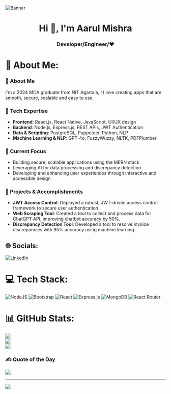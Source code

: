 ![Banner](https://res.cloudinary.com/superfolio/image/upload/v1620689979/68747470733a2f2f692e70696e696d672e636f6d2f6f726967696e616c732f63362f33332f63322f63363333633230656465383266306530636564376435373064626533613166332e676966_yjuh2s.gif)
<h1 align="center">Hi 👋, I'm Aarul Mishra</h1>
<h3 align="center"> Developer/Engineer/❤️ </h3>

<p align="left">
</p>

# 💫 About Me:
### 👋 About Me

I'm a 2024 MCA graduate from NIT Agartala, ! I love creating apps that are smooth, secure, scalable and easy to use.
### 🔧 Tech Expertise

-   **Frontend**: React.js, React Native, JavaScript, UI/UX design
-   **Backend**: Node.js, Express.js, REST APIs, JWT Authentication
-   **Data & Scripting**: PostgreSQL, Puppeteer, Python, NLP
-   **Machine Learning & NLP**: GPT-4o, FuzzyWuzzy, NLTK, PDFPlumber

### 🌱 Current Focus

-   Building secure, scalable applications using the MERN stack
-   Leveraging AI for data processing and discrepancy detection
-   Developing and enhancing user experiences through interactive and accessible design

### 🚀 Projects & Accomplishments

-   **JWT Access Control**: Deployed a robust, JWT-driven access control framework to secure user authentication.
-   **Web Scraping Tool**: Created a tool to collect and process data for ChatGPT API, improving chatbot accuracy by 50%.
-   **Discrepancy Detection Tool**: Developed a tool to resolve invoice discrepancies with 95% accuracy using machine learning.

## 🌐 Socials:
[![LinkedIn](https://img.shields.io/badge/LinkedIn-%230077B5.svg?logo=linkedin&logoColor=white)](https://linkedin.com/in/aarul-mishra-901b24190) 

# 💻 Tech Stack:
![NodeJS](https://img.shields.io/badge/node.js-6DA55F?style=for-the-badge&logo=node.js&logoColor=white) ![Bootstrap](https://img.shields.io/badge/bootstrap-%23563D7C.svg?style=for-the-badge&logo=bootstrap&logoColor=white) ![React](https://img.shields.io/badge/react-%2320232a.svg?style=for-the-badge&logo=react&logoColor=%2361DAFB) ![Express.js](https://img.shields.io/badge/express.js-%23404d59.svg?style=for-the-badge&logo=express&logoColor=%2361DAFB) ![MongoDB](https://img.shields.io/badge/MongoDB-%234ea94b.svg?style=for-the-badge&logo=mongodb&logoColor=white) ![React Router](https://img.shields.io/badge/React_Router-CA4245?style=for-the-badge&logo=react-router&logoColor=white)
# 📊 GitHub Stats:
![](https://github-readme-stats.vercel.app/api?username=Aarul14&theme=dark&hide_border=false&include_all_commits=false&count_private=false)<br/>
![](https://github-readme-streak-stats.herokuapp.com/?user=Aarul14&theme=dark&hide_border=false)<br/>
![](https://github-readme-stats.vercel.app/api/top-langs/?username=Aarul14&theme=dark&hide_border=false&include_all_commits=false&count_private=false&layout=compact)

### ✍️ Quote of the Day
![](https://quotes-github-readme.vercel.app/api?type=horizontal&theme=radical)

---
[![](https://visitcount.itsvg.in/api?id=Aarul14&icon=0&color=0)](https://visitcount.itsvg.in)

<!-- Proudly created with GPRM ( https://gprm.itsvg.in ) -->
